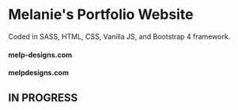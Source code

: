 # Melanie's Portfolio Website
Coded in SASS, HTML, CSS, Vanilla JS, and Bootstrap 4 framework.<br>
#### melp-designs.com
#### melpdesigns.com
## IN PROGRESS
